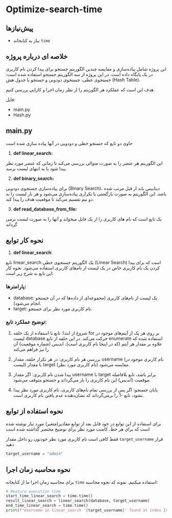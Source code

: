 # Optimize-search-time 
## پیش‌نیازها
- نیاز به کتابخانه `time`

## خلاصه ای درباره پروژه
این پروژه شامل پیاده‌سازی و مقایسه چندین الگوریتم جستجو برای پیدا کردن نام کاربری در یک پایگاه داده است. در این پروژه از سه الگوریتم جستجو استفاده شده است: جستجوی خطی، جستجوی دودویی و جستجو با جدول هش (Hash Table). 

هدف این است که عملکرد هر الگوریتم را از نظر زمان اجرا و کارایی بررسی کنیم.

 فایل:
 - main.py
 - Hash.py

## main.py
حاوی دو تابع که جستجو خطی و دودویی در آنها پیاده سازی شده است 
1. **def linear_search:**

این الگوریتم هر عنصر را به صورت متوالی بررسی می‌کند تا زمانی که عنصر مورد نظر پیدا شود یا به انتهای لیست برسد.

2. **def binary_search:**

برای پیاده‌سازی جستجوی دودویی (Binary Search)، دیتابیس باید از قبل مرتب شده باشد. این الگوریتم به صورت بازگشتی یا تکراری پیاده‌سازی می‌شود و هر بار لیست را به دو نیم تقسیم می‌کند تا موقعیت هدف را پیدا کند. 

3. **def read_database_from_file:**

یک تابع است که نام های کاربری را از یک فایل میخواند و آنها را به صورت لیست برمی گرداند

## نحوه کار توابع
1. **def linear_search**:

تابع linear_search یک الگوریتم جستجوی خطی (Linear Search) است که برای پیدا کردن یک نام کاربری خاص در یک لیست از نام‌های کاربری استفاده می‌شود. نحوه کار این تابع به شرح زیر است:
### پارامترها:

- database: یک لیست از نام‌های کاربری (مجموعه‌ای از داده‌ها که در آن جستجو انجام می‌شود).
- target: نام کاربری مورد نظر برای جستجو.

### توضیح عملکرد تابع:
1. شروع از ابتدا: تابع با استفاده از یک حلقه for بر روی هر یک از آیتم‌های موجود در لیست database حرکت می‌کند. در این حلقه از تابع enumerate استفاده شده که علاوه بر مقدار هر آیتم (که در اینجا نام کاربری است)، اندیس (شماره موقعیت) آن را نیز فراهم می‌کند

2. بررسی هر نام کاربری: در هر تکرار حلقه، مقدار username (نام کاربری موجود در لیست) با مقدار target (نام کاربری مورد نظر) مقایسه می‌شود.

3. پیدا شدن نام کاربری: اگر مقدار username با target برابر باشد، تابع بلافاصله موقعیت (اندیس) این نام کاربری را باز می‌گرداند و جستجو متوقف می‌شود.

4. پایان جستجو: اگر پس از بررسی تمام نام‌های کاربری، نام کاربری مورد نظر پیدا نشود، تابع -1 را برمی‌گرداند که نشان‌دهنده عدم یافتن نام کاربری است.

##  نحوه استفاده از توابع 
برای استفاده از این توابع در خود فایل بعد از توابع مقادیر(متغیر) مورد نیاز نوشته شده است که برای هر خط، کامنت مورد نظر برای توضیح مختصر گذاشته شده است

فقط کافی است نام کاربری مورد نظر خودتون رو داخل مقدار `target_username` قرار دهید
```python
target_username = "admin"
```

## نحوه محاسبه زمان اجرا
برای محاسبه زمان اجرا ما از کتابخانه `time` استفاده میکنیم. نمونه کد نحوه محاسبه:
```python
# Measure execution time
start_time_linear_search = time.time()
result_linear_search = linear_search(database, target_username)
end_time_linear_search = time.time()
print(f"Username in linear_search '{target_username}' found at index {result_linear_search}.")
```
